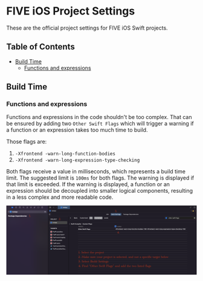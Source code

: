 # FIVE iOS Project Settings

These are the official project settings for FIVE iOS Swift projects. 

## Table of Contents
* [Build Time](#build-time)
    * [Functions and expressions](#Functions-and-expressions)

## Build Time

### Functions and expressions
Functions and expressions in the code shouldn't be too complex. That can be ensured by adding two `Other Swift Flags` which will trigger a warning if a function or an expression takes too much time to build.

Those flags are:
1. `-Xfrontend -warn-long-function-bodies`
2. `-Xfrontend -warn-long-expression-type-checking`

Both flags receive a value in milliseconds, which represents a build time limit. The suggested limit is `100ms` for both flags. The warning is displayed if that limit is exceeded.
If the warning is displayed, a function or an expression should be decoupled into smaller logical components, resulting in a less complex and more readable code.

![Example](Images/Image_1.png)

